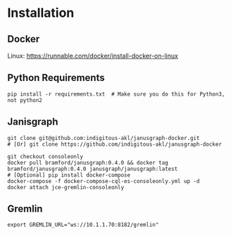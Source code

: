 
Installation
============

## Docker

Linux: https://runnable.com/docker/install-docker-on-linux

## Python Requirements

    pip install -r requirements.txt  # Make sure you do this for Python3, not python2

## Janisgraph

    git clone git@github.com:indigitous-akl/janusgraph-docker.git
    # [Or] git clone https://github.com/indigitous-akl/janusgraph-docker

    git checkout consoleonly
    docker pull bramford/janusgraph:0.4.0 && docker tag bramford/janusgraph:0.4.0 janusgraph/janusgraph:latest
    # [Optional] pip install docker-compose
    docker-compose -f docker-compose-cql-es-consoleonly.yml up -d
    docker attach jce-gremlin-consoleonly

## Gremlin

    export GREMLIN_URL="ws://10.1.1.70:8182/gremlin"
